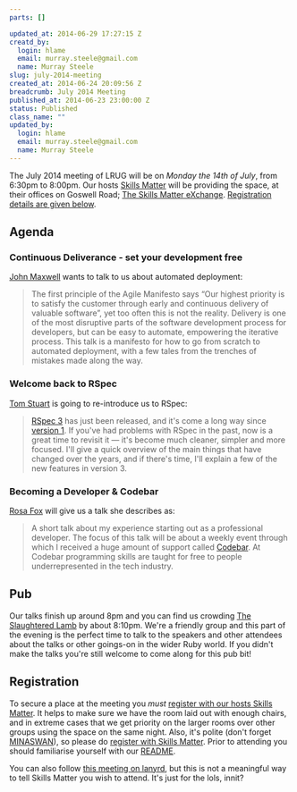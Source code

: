 ```yaml
--- 
parts: []

updated_at: 2014-06-29 17:27:15 Z
creatd_by: 
  login: hlame
  email: murray.steele@gmail.com
  name: Murray Steele
slug: july-2014-meeting
created_at: 2014-06-24 20:09:56 Z
breadcrumb: July 2014 Meeting
published_at: 2014-06-23 23:00:00 Z
status: Published
class_name: ""
updated_by: 
  login: hlame
  email: murray.steele@gmail.com
  name: Murray Steele
---
```


The July 2014 meeting of LRUG will be on *Monday the 14th of July*, from 6:30pm to 8:00pm.  Our hosts [Skills Matter](http://skillsmatter.com/) will be providing the space, at their offices on Goswell Road; [The Skills Matter eXchange](https://skillsmatter.com/locations/96-skills-matter-exchange).  <a href="#jul14registration">Registration details are given below</a>.

Agenda
------

### Continuous Deliverance - set your development free

[John Maxwell](http://jgwmaxwell.com/) wants to talk to us about automated deployment:

> The first principle of the Agile Manifesto says “Our highest
> priority is to satisfy the customer through early and 
> continuous delivery of valuable software”, yet too often this
> is not the reality. Delivery is one of the most disruptive
> parts of the software development process for developers, but
> can be easy to automate, empowering the iterative process. 
> This talk is a manifesto for how to go from scratch to 
> automated deployment, with a few tales from the trenches of
> mistakes made along the way.

### Welcome back to RSpec

[Tom Stuart](http://codon.com/) is going to re-introduce us to RSpec:

> [RSpec 3](https://relishapp.com/rspec/) has just been released, and it's come a long way since
> [version 1](http://rspec.info). If you've had problems with RSpec in the past, now 
> is a great time to revisit it — it's become much cleaner, simpler
> and more focused. I'll give a quick overview of the main things 
> that have changed over the years, and if there's time, I'll 
> explain a few of the new features in version 3.

### Becoming a Developer & Codebar

[Rosa Fox](http://www.techfox.co.uk/) will give us a talk she describes as:

> A short talk about my experience starting out as a professional
> developer. The focus of this talk will be about a weekly event
> through which I received a huge amount of support called [Codebar](http://codebar.io). 
> At Codebar programming skills are taught for free to people 
> underrepresented in the tech industry. 

Pub
---

Our talks finish up around 8pm and you can find us crowding [The Slaughtered Lamb](http://www.theslaughteredlambpub.com/) by about 8:10pm.  We're a friendly group and this part of the evening is the perfect time to talk to the speakers and other attendees about the talks or other goings-on in the wider Ruby world.  If you didn't make the talks you're still welcome to come along for this pub bit!

Registration <a name="jul14registration">&nbsp;</a>
---------------------------------------------------

To secure a place at the meeting you *must* [register with our hosts Skills Matter](https://skillsmatter.com/meetups/6451-welcome-back-to-rspec-continuous-deliverance).  It helps to make sure we have the room laid out with enough chairs, and in extreme cases that we get priority on the larger rooms over other groups using the space on the same night.  Also, it's polite (don't forget [MINASWAN](http://oreilly.com/ruby/excerpts/ruby-learning-rails/ruby-glossary.html#I_indexterm_d1e32036)), so please do [register with Skills Matter](https://skillsmatter.com/meetups/6451-welcome-back-to-rspec-continuous-deliverance).  Prior to attending you should familiarise yourself with our [README](http://readme.lrug.org/).

You can also follow [this meeting on lanyrd](http://lanyrd.com/2014/lrug-july/), but this is not a meaningful way to tell Skills Matter you wish to attend.  It's just for the lols, innit?
